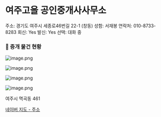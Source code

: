 # 여주고을 공인중개사사무소

주소: 경기도 여주시 세종로46번길 22-1 (창동)
성함: 서재봉
연락처: 010-8733-8283
회신: Yes
발신: Yes
선택: 대화 중

### 📍 중개 물건 현황

![image.png](image%20147.png)

![image.png](image%20148.png)

![image.png](image%20149.png)

![image.png](image%20150.png)

여주시 멱곡동 461

[네이버 지도 - 주소](https://naver.me/FxFPWYIY)